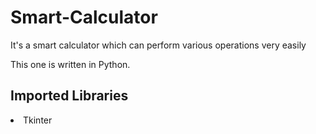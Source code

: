 <h1>Smart-Calculator</h1>

<p>It's a smart calculator which can perform various operations very easily</p>
<p>This one is written in Python.</p>

<h2>Imported Libraries</h2>

<li>Tkinter</li>
